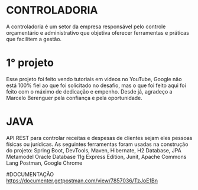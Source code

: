 #  CONTROLADORIA
A controladoria é um setor da empresa responsável pelo controle orçamentário e administrativo que objetiva oferecer ferramentas e práticas que facilitem a gestão.

# 1° projeto 
Esse projeto foi feito vendo tutoriais em videos no YouTube, Google
não está 100% fiel ao que foi solicitado no desafio, mas o que foi feito aqui foi feito com o máximo de dedicação e empenho. Desde já, agradeço a Marcelo Berenguer pela confiança e pela oportunidade.

# JAVA 
API REST para controlar receitas e despesas de clientes sejam eles pessoas físicas ou jurídicas.
As seguintes ferramentas foram usadas na construção do projeto:
Spring Boot, DevTools, Maven, Hibernate, H2 Database, JPA Metamodel
Oracle Database 11g Express Edition, Junit, Apache Commons Lang
Postman, Google Chrome

#DOCUMENTAÇÃO 
https://documenter.getpostman.com/view/7857036/TzJoE1Bn
